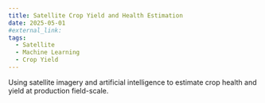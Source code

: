 ```yaml
---
title: Satellite Crop Yield and Health Estimation
date: 2025-05-01
#external_link: 
tags:
  - Satellite
  - Machine Learning
  - Crop Yield
---
```


Using satellite imagery and artificial intelligence to estimate crop health and yield at production field-scale.

<!--more-->
